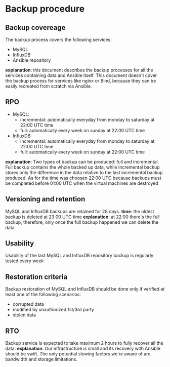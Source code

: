 # Backup procedure

## Backup covereage

The backup process covers the following services:

- MySQL
- InfluxDB
- Ansible repository

**explanation**: this document describes the backup processes for all the services containing data and Ansible itself. This document doesn't cover the backup process for services like nginx or Bind, because they can be easily recreated from scratch via Ansible.

## RPO

- MySQL:
  - incremental: automatically everyday from monday to saturday at 22:00 UTC time
  - full: automatically every week on sunday at 22:00 UTC time
- InfluxDB:
  - incremental: automatically everyday from monday to saturday at 22:00 UTC time
  - full: automatically every week on sunday at 22:00 UTC time

**explanation**:
Two types of backup can be produced: full and incremental.
Full backup contains the whole backed up data, while
incremental backup stores only the difference in the data relative to the last incremental backup produced.
As for the time was choosen 22:00 UTC because backups must be completed before 01:00 UTC when the virtual machines are destroyed

## Versioning and retention

MySQL and InfluxDB backups are retained for 28 days.
**time**: the oldest backup is deleted at 23:00 UTC time
**explanation**: at 22:00 there's the full backup, therefore, only once the full backup happened we can delete the data

## Usability

Usability of the last MySQL and InfluxDB repository backup is regularly tested every week

## Restoration criteria

Backup restoration of MySQL and InfluxDB should be done only if verified at least one of the following scenarios:

- corrupted data
- modified by unauthorized 1st/3rd party
- stolen data

## RTO

Backup service is expected to take maximum 2 hours to fully recover all the data.
**explanation**: Our infrastructure is small and its recovery with Ansible should be swift. The only potential slowing factors we're aware of are bandwidth and storage limitations.
